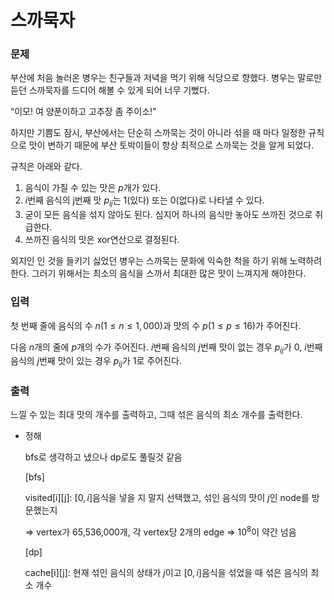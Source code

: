 # 스까묵자

### 문제

부산에 처음 놀러온 병우는 친구들과 저녁을 먹기 위해 식당으로 향했다. 병우는 말로만 듣던 스까묵자를 드디어 해볼 수 있게 되어 너무 기뻤다. 

“이모! 여 양푼이하고 고추장 좀 주이소!”

하지만 기쁨도 잠시, 부산에서는 단순히 스까묵는 것이 아니라 섞을 때 마다 일정한 규칙으로 맛이 변하기 때문에 부산 토박이들이 항상 최적으로 스까묵는 것을 알게 되었다.

규칙은 아래와 같다.

1. 음식이 가질 수 있는 맛은 $p$개가 있다.
2. $i$번째 음식의 j번째 맛 $p_{ij}$는 1(있다) 또는 0(없다)로 나타낼 수 있다.
3. 굳이 모든 음식을 섞지 않아도 된다. 심지어 하나의 음식만 놓아도 쓰까진 것으로 취급한다.
4. 쓰까진 음식의 맛은 xor연산으로 결정된다.

외지인 인 것을 들키기 싫었던 병우는 스까묵는 문화에 익숙한 척을 하기 위해 노력하려한다. 그러기 위해서는 최소의 음식을 스까서 최대한 많은 맛이 느껴지게 해야한다.

### 입력

첫 번째 줄에 음식의 수 $n(1 ≤ n ≤ 1,000)$과 맛의 수 $p(1 ≤ p ≤ 16)$가 주어진다. 

다음 $n$개의 줄에 $p$개의 수가 주어진다. $i$번째 음식의 $j$번째 맛이 없는 경우 $p_{ij}$가 0, $i$번째 음식의 $j$번째 맛이 있는 경우 $p_{ij}$가 1로 주어진다.

### 출력

느낄 수 있는 최대 맛의 개수를 출력하고, 그때 섞은 음식의 최소 개수를 출력한다.

- 정해
    
    bfs로 생각하고 냈으나 dp로도 풀릴것 같음
    
    [bfs]
    
    visited[i][j]: $[0, i]$음식을 넣을 지 말지 선택했고, 섞인 음식의 맛이 $j$인 node를 방문했는지
    
    ⇒ vertex가 65,536,000개, 각 vertex당 2개의 edge ⇒ $10^8$이 약간 넘음
    
    [dp]
    
    cache[i][j]: 현재 섞인 음식의 상태가 $j$이고 $[0, i]$음식을 섞었을 때 섞은 음식의 최소 개수